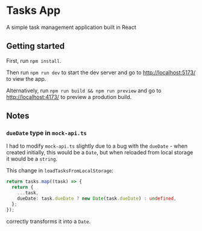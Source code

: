 # Tasks App

A simple task management application built in React

## Getting started

First, run `npm install`.

Then run `npm run dev` to start the dev server and go to <http://localhost:5173/> to view the app.

Alternatively, run `npm run build && npm run preview` and go to <http://localhost:4173/> to preview a prodution build.

## Notes

### `dueDate` type in `mock-api.ts`

I had to modify `mock-api.ts` slightly due to a bug with the `dueDate` - when created initially, this would be a `Date`,
but when reloaded from local storage it would be a `string`.

This change in `loadTasksFromLocalStorage`:

```typescript
return tasks.map((task) => {
  return {
    ...task,
    dueDate: task.dueDate ? new Date(task.dueDate) : undefined,
  };
});
```

correctly transforms it into a `Date`.
